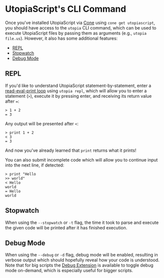 # UtopiaScript's CLI Command

Once you've installed UtopiaScript via [Cone](https://getcone.org/) using `cone get utopiascript`, you should have access to the `utopia` CLI command, which can be used to execute UtopiaScript files by passing them as arguments (e.g., `utopia file.us`). However, it also has some additional features:

- [REPL](#repl)
- [Stopwatch](#stopwatch)
- [Debug Mode](#debug-mode)

## REPL

If you'd like to understand UtopiaScript statement-by-statement, enter a [read-eval-print loop](https://en.wikipedia.org/wiki/Read%E2%80%93eval%E2%80%93print_loop) using `utopia repl`, which will allow you to enter a statement (`>`), execute it by pressing enter, and receiving its return value after `=`:

    > 1 + 2
    = 3

Any output will be presented after `<`:

    > print 1 + 2
    < 3
    = 3

And now you've already learned that `print` returns what it prints!

You can also submit incomplete code which will allow you to continue input into the next line, if detected:

    > print "Hello
    >> world"
    < Hello
    world
    = Hello
    world

## Stopwatch

When using the `--stopwatch` or `-t` flag, the time it took to parse and execute the given code will be printed after it has finished execution.

## Debug Mode

When using the `--debug` or `-d` flag, debug mode will be enabled, resulting in verbose output which should hopefully reveal how your code is understood.
Note that for big scripts the [Debug Extension](extensions.md#debug) is available to toggle debug mode on-demand, which is especially useful for bigger scripts.
